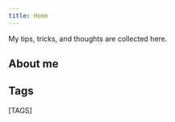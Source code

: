 ```yaml
---
title: Home
---
```


My tips, tricks, and thoughts are collected here.

## About me


## Tags

[TAGS]
